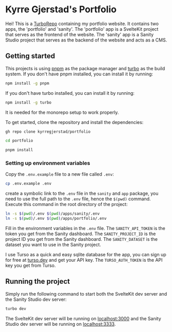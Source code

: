 # Kyrre Gjerstad's Portfolio

Hei!
This is a [TurboRepo](https://turbo.build/) containing my portfolio website. It contains two apps, the 'portfolio' and 'sanity'. The 'portfolio' app is a SvelteKit project that serves as the frontend of the website. The 'sanity' app is a Sanity Studio project that serves as the backend of the website and acts as a CMS.

## Getting started

This projects is using [pnpm](https://pnpm.io/) as the package manager and [turbo](https://turbo.build/cli) as the build system. If you don't have pnpm installed, you can install it by running:

```zsh
npm install -g pnpm
```

If you don't have turbo installed, you can install it by running:

```zsh
npm install -g turbo
```

It is needed for the monorepo setup to work properly.

To get started, clone the repository and install the dependencies:

```zsh
gh repo clone kyrregjerstad/portfolio
```

```zsh
cd portfolio
```

```zsh
pnpm install
```

### Setting up environment variables

Copy the `.env.example` file to a new file called `.env`:

```zsh
cp .env.example .env
```

create a symbolic link to the `.env` file in the `sanity` and `app` package, you need to use the full path to the `.env` file, hence the `$(pwd)` command. Execute this command in the root directory of the project:

```zsh
ln -s $(pwd)/.env $(pwd)/apps/sanity/.env
ln -s $(pwd)/.env $(pwd)/apps/portfolio/.env
```

Fill in the environment variables in the `.env` file. The `SANITY_API_TOKEN` is the token you get from the Sanity dashboard. The `SANITY_PROJECT_ID` is the project ID you get from the Sanity dashboard. The `SANITY_DATASET` is the dataset you want to use in the Sanity project.

I use Turso as a quick and easy sqlite database for the app, you can sign up for free at [turso.dev](https://turso.dev) and get your API key. The `TURSO_AUTH_TOKEN` is the API key you get from Turso.

## Running the project

Simply run the following command to start both the SvelteKit dev server and the Sanity Studio dev server:

```zsh
turbo dev
```

The SvelteKit dev server will be running on [localhost:3000](http://localhost:3000) and the Sanity Studio dev server will be running on [localhost:3333](http://localhost:3333).
